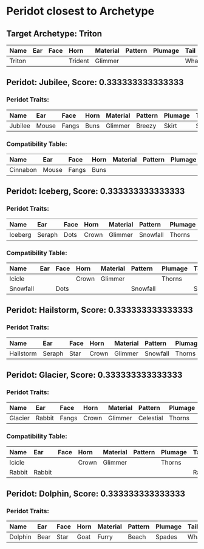 # Peridot closest to Archetype

## Target Archetype: Triton
| Name   | Ear  | Face | Horn    | Material | Pattern | Plumage | Tail  |
| :----- | :--- | :--- | :------ | :------- | :------ | :------ | :---- |
| Triton |      |      | Trident | Glimmer  |         |         | Whale |

## Peridot: Jubilee, Score: 0.333333333333333

### Peridot Traits:
| Name    | Ear   | Face  | Horn | Material | Pattern | Plumage | Tail  |
| :------ | :---- | :---- | :--- | :------- | :------ | :------ | :---- |
| Jubilee | Mouse | Fangs | Buns | Glimmer  | Breezy  | Skirt   | Shell |

### Compatibility Table:
| Name     | Ear   | Face  | Horn | Material | Pattern | Plumage | Tail  |
| :------- | :---- | :---- | :--- | :------- | :------ | :------ | :---- |
| Cinnabon | Mouse | Fangs | Buns |          |         |         | Shell |

## Peridot: Iceberg, Score: 0.333333333333333

### Peridot Traits:
| Name    | Ear    | Face | Horn  | Material | Pattern  | Plumage | Tail      |
| :------ | :----- | :--- | :---- | :------- | :------- | :------ | :-------- |
| Iceberg | Seraph | Dots | Crown | Glimmer  | Snowfall | Thorns  | Snowflake |

### Compatibility Table:
| Name     | Ear  | Face | Horn  | Material | Pattern  | Plumage | Tail      |
| :------- | :--- | :--- | :---- | :------- | :------- | :------ | :-------- |
| Icicle   |      |      | Crown | Glimmer  |          | Thorns  |           |
| Snowfall |      | Dots |       |          | Snowfall |         | Snowflake |

## Peridot: Hailstorm, Score: 0.333333333333333

### Peridot Traits:
| Name      | Ear    | Face | Horn  | Material | Pattern  | Plumage | Tail      |
| :-------- | :----- | :--- | :---- | :------- | :------- | :------ | :-------- |
| Hailstorm | Seraph | Star | Crown | Glimmer  | Snowfall | Thorns  | Snowflake |

## Peridot: Glacier, Score: 0.333333333333333

### Peridot Traits:
| Name    | Ear    | Face  | Horn  | Material | Pattern   | Plumage | Tail   |
| :------ | :----- | :---- | :---- | :------- | :-------- | :------ | :----- |
| Glacier | Rabbit | Fangs | Crown | Glimmer  | Celestial | Thorns  | Rabbit |

### Compatibility Table:
| Name   | Ear    | Face | Horn  | Material | Pattern | Plumage | Tail   |
| :----- | :----- | :--- | :---- | :------- | :------ | :------ | :----- |
| Icicle |        |      | Crown | Glimmer  |         | Thorns  |        |
| Rabbit | Rabbit |      |       |          |         |         | Rabbit |

## Peridot: Dolphin, Score: 0.333333333333333

### Peridot Traits:
| Name    | Ear  | Face | Horn | Material | Pattern | Plumage | Tail  |
| :------ | :--- | :--- | :--- | :------- | :------ | :------ | :---- |
| Dolphin | Bear | Star | Goat | Furry    | Beach   | Spades  | Whale |
